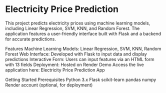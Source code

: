 # Electricity Price Prediction
This project predicts electricity prices using machine learning models, including Linear Regression, SVM, KNN, and Random Forest. The application features a user-friendly interface built with Flask and a backend for accurate predictions.

Features
Machine Learning Models: Linear Regression, SVM, KNN, Random Forest
Web Interface: Developed with Flask to input data and display predictions
Interactive Form: Users can input features via an HTML form with 13 fields
Deployment: Hosted on Render
Demo
Access the live application here: Electricity Price Prediction App

Getting Started
Prerequisites
Python 3.x
Flask
scikit-learn
pandas
numpy
Render account (optional, for deployment)

